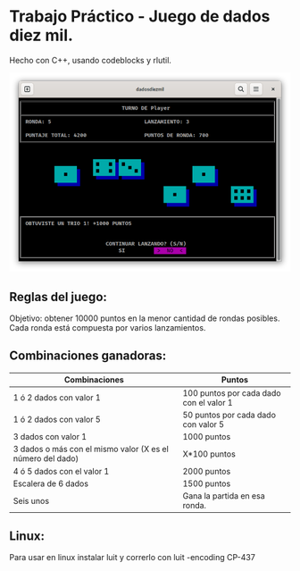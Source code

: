 # Trabajo Práctico - Juego de dados diez mil.

Hecho con C++, usando codeblocks y rlutil.

![Gameplay](gameplay-image.png)

## Reglas del juego: 
Objetivo: obtener 10000 puntos en la menor cantidad de rondas posibles. Cada ronda está compuesta por varios lanzamientos.

## Combinaciones ganadoras:
| Combinaciones | Puntos |
|-------------------------|-----------------------------------------|
| 1 ó 2 dados con valor 1 | 100 puntos por cada dado con el valor 1 |
| 1 ó 2 dados con valor 5 | 50 puntos por cada dado con valor 5 |
| 3 dados con valor 1 | 1000 puntos |
| 3 dados o más con el mismo valor (X es el número del dado) | X*100 puntos |
| 4 ó 5 dados con el valor 1 | 2000 puntos |
| Escalera de 6 dados | 1500 puntos |
| Seis unos | Gana la partida en esa ronda. |



## Linux:

Para usar en linux instalar luit y correrlo con luit -encoding CP-437
